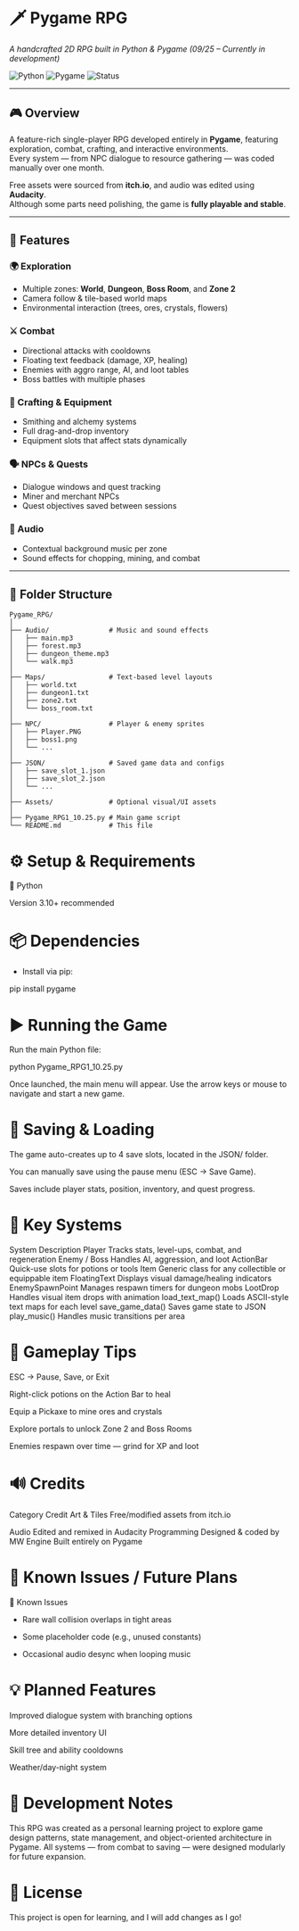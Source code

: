 # 🗡️ Pygame RPG  
*A handcrafted 2D RPG built in Python & Pygame (09/25 – Currently in development)*  

![Python](https://img.shields.io/badge/Python-3.10%2B-blue?logo=python&logoColor=white)
![Pygame](https://img.shields.io/badge/Pygame-2.x-green?logo=pygame&logoColor=white)
![Status](https://img.shields.io/badge/Status-Playable-orange)

---

## 🎮 Overview
A feature-rich single-player RPG developed entirely in **Pygame**, featuring exploration, combat, crafting, and interactive environments.  
Every system — from NPC dialogue to resource gathering — was coded manually over one month.

Free assets were sourced from **itch.io**, and audio was edited using **Audacity**.  
Although some parts need polishing, the game is **fully playable and stable**.

---

## 🧭 Features

### 🌍 Exploration
- Multiple zones: **World**, **Dungeon**, **Boss Room**, and **Zone 2**
- Camera follow & tile-based world maps  
- Environmental interaction (trees, ores, crystals, flowers)

### ⚔️ Combat
- Directional attacks with cooldowns  
- Floating text feedback (damage, XP, healing)  
- Enemies with aggro range, AI, and loot tables  
- Boss battles with multiple phases  

### 🧪 Crafting & Equipment
- Smithing and alchemy systems  
- Full drag-and-drop inventory  
- Equipment slots that affect stats dynamically  

### 🗣️ NPCs & Quests
- Dialogue windows and quest tracking  
- Miner and merchant NPCs  
- Quest objectives saved between sessions  

### 🎵 Audio
- Contextual background music per zone  
- Sound effects for chopping, mining, and combat  

---

## 📁 Folder Structure

```plaintext
Pygame_RPG/
│
├── Audio/               # Music and sound effects
│   ├── main.mp3
│   ├── forest.mp3
│   ├── dungeon_theme.mp3
│   └── walk.mp3
│
├── Maps/                # Text-based level layouts
│   ├── world.txt
│   ├── dungeon1.txt
│   ├── zone2.txt
│   └── boss_room.txt
│
├── NPC/                 # Player & enemy sprites
│   ├── Player.PNG
│   ├── boss1.png
│   └── ...
│
├── JSON/                # Saved game data and configs
│   ├── save_slot_1.json
│   ├── save_slot_2.json
│   └── ...
│
├── Assets/              # Optional visual/UI assets
│
├── Pygame_RPG1_10.25.py # Main game script
└── README.md            # This file
```
# ⚙️ Setup & Requirements
🐍 Python

Version 3.10+ recommended

# 📦 Dependencies

- Install via pip:

pip install pygame

# ▶️ Running the Game

Run the main Python file:

python Pygame_RPG1_10.25.py


Once launched, the main menu will appear.
Use the arrow keys or mouse to navigate and start a new game.

# 💾 Saving & Loading

The game auto-creates up to 4 save slots, located in the JSON/ folder.

You can manually save using the pause menu (ESC → Save Game).

Saves include player stats, position, inventory, and quest progress.

# 🧱 Key Systems
System	Description
Player	Tracks stats, level-ups, combat, and regeneration
Enemy / Boss	Handles AI, aggression, and loot
ActionBar	Quick-use slots for potions or tools
Item	Generic class for any collectible or equippable item
FloatingText	Displays visual damage/healing indicators
EnemySpawnPoint	Manages respawn timers for dungeon mobs
LootDrop	Handles visual item drops with animation
load_text_map()	Loads ASCII-style text maps for each level
save_game_data()	Saves game state to JSON
play_music()	Handles music transitions per area
#
# 🎨 Gameplay Tips

ESC → Pause, Save, or Exit

Right-click potions on the Action Bar to heal

Equip a Pickaxe to mine ores and crystals

Explore portals to unlock Zone 2 and Boss Rooms

Enemies respawn over time — grind for XP and loot

# 🔊 Credits
Category	Credit
Art & Tiles	Free/modified assets from itch.io

Audio	Edited and remixed in Audacity
Programming	Designed & coded by MW
Engine	Built entirely on Pygame
#
# 🚧 Known Issues / Future Plans
🔧 Known Issues

- Rare wall collision overlaps in tight areas

- Some placeholder code (e.g., unused constants)

- Occasional audio desync when looping music

# 💡 Planned Features

Improved dialogue system with branching options

More detailed inventory UI

Skill tree and ability cooldowns

Weather/day-night system

# 🏁 Development Notes

This RPG was created as a personal learning project to explore game design patterns, state management, and object-oriented architecture in Pygame.
All systems — from combat to saving — were designed modularly for future expansion.

# 🐉 License

This project is open for learning, and I will add changes as I go!
